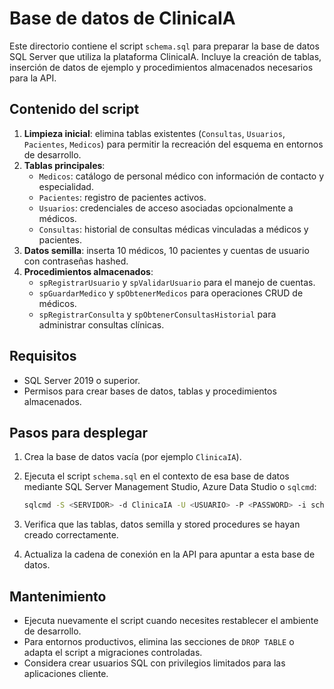 # Base de datos de ClinicaIA

Este directorio contiene el script `schema.sql` para preparar la base de datos SQL Server que
utiliza la plataforma ClinicaIA. Incluye la creación de tablas, inserción de datos de ejemplo y
procedimientos almacenados necesarios para la API.

## Contenido del script

1. **Limpieza inicial**: elimina tablas existentes (`Consultas`, `Usuarios`, `Pacientes`, `Medicos`) para
   permitir la recreación del esquema en entornos de desarrollo.
2. **Tablas principales**:
   - `Medicos`: catálogo de personal médico con información de contacto y especialidad.
   - `Pacientes`: registro de pacientes activos.
   - `Usuarios`: credenciales de acceso asociadas opcionalmente a médicos.
   - `Consultas`: historial de consultas médicas vinculadas a médicos y pacientes.
3. **Datos semilla**: inserta 10 médicos, 10 pacientes y cuentas de usuario con contraseñas hashed.
4. **Procedimientos almacenados**:
   - `spRegistrarUsuario` y `spValidarUsuario` para el manejo de cuentas.
   - `spGuardarMedico` y `spObtenerMedicos` para operaciones CRUD de médicos.
   - `spRegistrarConsulta` y `spObtenerConsultasHistorial` para administrar consultas clínicas.

## Requisitos

- SQL Server 2019 o superior.
- Permisos para crear bases de datos, tablas y procedimientos almacenados.

## Pasos para desplegar

1. Crea la base de datos vacía (por ejemplo `ClinicaIA`).
2. Ejecuta el script `schema.sql` en el contexto de esa base de datos mediante SQL Server
   Management Studio, Azure Data Studio o `sqlcmd`:

   ```bash
   sqlcmd -S <SERVIDOR> -d ClinicaIA -U <USUARIO> -P <PASSWORD> -i schema.sql
   ```

3. Verifica que las tablas, datos semilla y stored procedures se hayan creado correctamente.
4. Actualiza la cadena de conexión en la API para apuntar a esta base de datos.

## Mantenimiento

- Ejecuta nuevamente el script cuando necesites restablecer el ambiente de desarrollo.
- Para entornos productivos, elimina las secciones de `DROP TABLE` o adapta el script a migraciones
  controladas.
- Considera crear usuarios SQL con privilegios limitados para las aplicaciones cliente.
